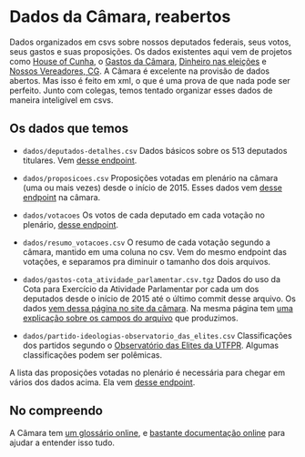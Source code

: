 # Dados da Câmara, reabertos

Dados organizados em csvs sobre nossos deputados federais, seus votos, seus gastos e suas proposições. Os dados existentes aqui vem de projetos como [House of Cunha](www.houseofcunha.com.br), o [Gastos da Câmara](https://github.com/nazareno/gastos-da-camara), [Dinheiro nas eleições](https://github.com/nazareno/dinheiro-nas-eleicoes2016) e [Nossos Vereadores, CG](www.vereadorescg.cc). A Câmara é excelente na provisão de dados abertos. Mas isso é feito em xml, o que é uma prova de que nada pode ser perfeito. Junto com colegas, temos tentado organizar esses dados de maneira inteligível em csvs.

## Os dados que temos

* `dados/deputados-detalhes.csv` Dados básicos sobre os 513 deputados titulares. Vem [desse endpoint](http://www.camara.leg.br/SitCamaraWS/Deputados.asmx/ObterDeputados).

* `dados/proposicoes.csv` Proposições votadas em plenário na câmara (uma ou mais vezes) desde o início de 2015. Esses dados vem [desse endpoint](http://www.camara.leg.br//SitCamaraWS/Proposicoes.asmx/ObterProposicaoPorID) na câmara.

* `dados/votacoes` Os votos de cada deputado em cada votação no plenário, [desse endpoint](http://www.camara.leg.br/SitCamaraWS/Proposicoes.asmx/ObterVotacaoProposicao).

* `dados/resumo_votacoes.csv` O resumo de cada votação segundo a câmara, mantido em uma coluna no csv. Vem do mesmo endpoint das votações, e separamos pra diminuir o tamanho dos dois arquivos.

* `dados/gastos-cota_atividade_parlamentar.csv.tgz` Dados do uso da Cota para Exercício da Atividade Parlamentar por cada um dos deputados desde o início de 2015 até o último commit desse arquivo. Os dados [vem dessa página no site da câmara](http://www2.camara.leg.br/transparencia/cota-para-exercicio-da-atividade-parlamentar/dados-abertos-cota-parlamentar). Na mesma página tem [uma explicação sobre os campos do arquivo](http://www2.camara.leg.br/transparencia/cota-para-exercicio-da-atividade-parlamentar/explicacoes-sobre-o-formato-dos-arquivos-xml) que produzimos.  

* `dados/partido-ideologias-observatorio_das_elites.csv`  Classificações dos partidos segundo o [Observatório das Elites da UTFPR](http://observatory-elites.org/). Algumas classificações podem ser polêmicas.

A lista das proposições votadas no plenário é necessária para chegar em vários dos dados acima. Ela vem [desse endpoint](http://www.camara.leg.br/SitCamaraWS/Proposicoes.asmx/ListarProposicoesVotadasEmPlenario).

## No compreendo

A Câmara tem [um glossário online](http://www2.camara.leg.br/glossario/arquivos/glossario-em-formato-pdf), e [bastante documentação online](http://www2.camara.leg.br/atividade-legislativa/processolegislativo) para ajudar a entender isso tudo.
